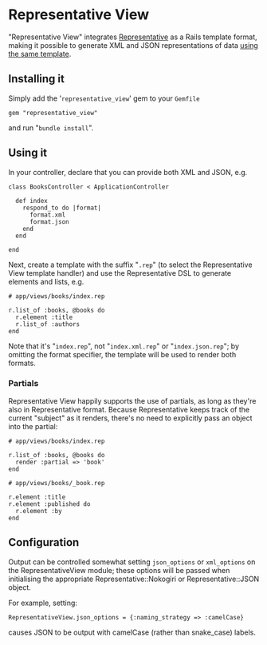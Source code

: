 Representative View
===================

"Representative View" integrates [Representative](http://github.com/mdub/representative) as a Rails template format, making it possible to generate XML and JSON representations of data <u>using the same template</u>.

Installing it
-------------

Simply add the '`representative_view`' gem to your `Gemfile` 

    gem "representative_view"
    
and run "`bundle install`".

Using it
--------

In your controller, declare that you can provide both XML and JSON, e.g.

    class BooksController < ApplicationController
  
      def index
        respond_to do |format|
          format.xml
          format.json
        end
      end
  
    end

Next, create a template with the suffix "`.rep`" (to select the Representative View template handler) and use the Representative DSL to generate elements and lists, e.g.

    # app/views/books/index.rep
    
    r.list_of :books, @books do
      r.element :title
      r.list_of :authors
    end

Note that it's "`index.rep`", not "`index.xml.rep`" or "`index.json.rep`"; by omitting the format specifier, the template will be used to render both formats.

### Partials

Representative View happily supports the use of partials, as long as they're also in Representative format.  Because Representative keeps track of the current "subject" as it renders, there's no need to explicitly pass an object into the partial:

    # app/views/books/index.rep

    r.list_of :books, @books do
      render :partial => 'book'
    end

    # app/views/books/_book.rep

    r.element :title
    r.element :published do
      r.element :by
    end

Configuration
-------------

Output can be controlled somewhat setting `json_options` or `xml_options` on the RepresentativeView module; these options will be passed when initialising the appropriate Representative::Nokogiri or Representative::JSON object.

For example, setting:

    RepresentativeView.json_options = {:naming_strategy => :camelCase}

causes JSON to be output with camelCase (rather than snake_case) labels.
